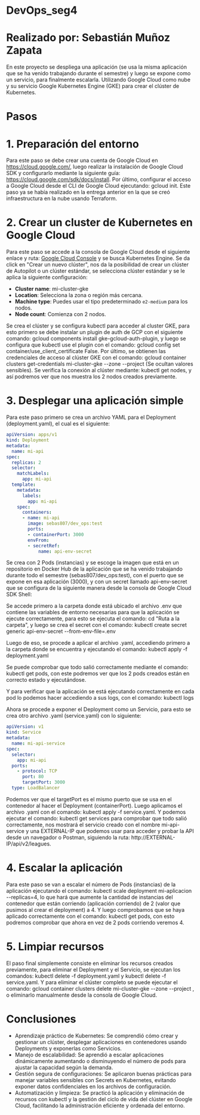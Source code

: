 # DevOps_seg4

# Realizado por: Sebastián Muñoz Zapata

En este proyecto se despliega una aplicación (se usa la misma aplicación que se ha venido trabajando durante el semestre) y luego se expone como un servicio, para finalmente escalarla. Utilizando Google Cloud como nube y su servicio Google Kubernetes Engine (GKE) para crear el clúster de Kubernetes.

# Pasos

# 1. Preparación del entorno

Para este paso se debe crear una cuenta de Google Cloud en https://cloud.google.com/, luego realizar la instalación de Google Cloud SDK y configurarlo mediante la siguiente guía: https://cloud.google.com/sdk/docs/install. Por último, configurar el acceso a Google Cloud desde el CLI de Google Cloud ejecutando: gcloud init.
Este paso ya se había realizado en la entrega anterior en la que se creó infraestructura en la nube usando Terraform.

# 2. Crear un cluster de Kubernetes en Google Cloud

Para este paso se accede a la consola de Google Cloud desde el siguiente enlace y ruta: [Google Cloud Console](https://console.cloud.google.com/) y se busca Kubernetes Engine.
Se da click en "Crear un nuevo clúster", nos da la posibilidad de crear un clúster de Autopilot o un clúster estándar, se selecciona clúster estándar y se le aplica la siguiente configuración:

- **Cluster name**: mi-cluster-gke
- **Location**: Selecciona la zona o región más cercana.
- **Machine type**: Puedes usar el tipo predeterminado `e2-medium` para los nodos.
- **Node count**: Comienza con 2 nodos.

Se crea el clúster y se configura kubectl para acceder al cluster GKE, para esto primero se debe instalar un plugin de auth de GCP con el siguiente comando: gcloud components install gke-gcloud-auth-plugin, y luego se configura que kubectl use el plugin con el comando: gcloud config set container/use_client_certificate False.
Por último, se obtienen las credenciales de acceso al clúster GKE con el comando: gcloud container clusters get-credentials mi-cluster-gke --zone <zona> --project <tu-proyecto> (Se ocultan valores sensibles).
Se verifica la conexión al clúster mediante: kubectl get nodes, y así podremos ver que nos muestra los 2 nodos creados previamente.

# 3. Desplegar una aplicación simple

Para este paso primero se crea un archivo YAML para el Deployment (deployment.yaml), el cual es el siguiente:

```yaml
apiVersion: apps/v1
kind: Deployment
metadata:
  name: mi-api
spec:
  replicas: 2
  selector:
    matchLabels:
      app: mi-api
  template:
    metadata:
      labels:
        app: mi-api
    spec:
      containers:
      - name: mi-api
        image: sebas807/dev_ops:test
        ports:
        - containerPort: 3000 
        envFrom:
        - secretRef:
            name: api-env-secret
```

Se crea con 2 Pods (instancias) y se escoge la imagen que está en un repositorio en Docker Hub de la aplicación que se ha venido trabajando durante todo el semestre (sebas807/dev_ops:test), con el puerto que se expone en esa aplicación (3000), y con un secret llamado api-env-secret que se configura de la siguiente manera desde la consola de Google Cloud SDK Shell:

Se accede primero a la carpeta donde está ubicado el archivo .env que contiene las variables de entorno necesarias para que la aplicación se ejecute correctamente, para esto se ejecuta el comando: cd "Ruta a la carpeta", y luego se crea el secret con el comando: kubectl create secret generic api-env-secret --from-env-file=.env

Luego de eso, se procede a aplicar el archivo .yaml, accediendo primero a la carpeta donde se encuentra y ejecutando el comando: kubectl apply -f deployment.yaml

Se puede comprobar que todo salió correctamente mediante el comando: kubectl get pods, con este podremos ver que los 2 pods creados están en correcto estado y ejecutándose.

Y para verificar que la aplicación se está ejecutando correctamente en cada pod lo podemos hacer accediendo a sus logs, con el comando: kubectl logs <nombre-del-pod>

Ahora se procede a exponer el Deployment como un Servicio, para esto se crea otro archivo .yaml (service.yaml) con lo siguiente:

```yaml
apiVersion: v1
kind: Service
metadata:
  name: mi-api-service
spec:
  selector:
    app: mi-api
  ports:
    - protocol: TCP
      port: 80
      targetPort: 3000
  type: LoadBalancer
```

Podemos ver que el targetPort es el mismo puerto que se usa en el contenedor al hacer el Deployment (containerPort).
Luego aplicamos el archivo .yaml con el comando: kubectl apply -f service.yaml. Y podemos ejecutar el comando: kubectl get services para comprobar que todo salió correctamente, nos mostrará el servicio creado con el nombre mi-api-service y una EXTERNAL-IP que podemos usar para acceder y probar la API desde un navegador o Postman, siguiendo la ruta: http://EXTERNAL-IP/api/v2/leagues.

# 4. Escalar la aplicación

Para este paso se van a escalar el número de Pods (instancias) de la aplicación ejecutando el comando: kubectl scale deployment mi-aplicacion --replicas=4, lo que hará que aumente la cantidad de instancias del contenedor que están corriendo (aplicación corriendo) de 2 (valor que pusimos al crear el deployment) a 4. Y luego comprobamos que se haya aplicado correctamente con el comando:  kubectl get pods, con esto podremos comprobar que ahora en vez de 2 pods corriendo veremos 4.


# 5. Limpiar recursos

El paso final simplemente consiste en eliminar los recursos creados previamente, para eliminar el Deployment y el Servicio, se ejecutan los comandos: kubectl delete -f deployment.yaml y kubectl delete -f service.yaml. 
Y para eliminar el clúster completo se puede ejecutar el comando: gcloud container clusters delete mi-cluster-gke --zone <zona> --project <tu-proyecto>, o eliminarlo manualmente desde la consola de Google Cloud.

# Conclusiones

- Aprendizaje práctico de Kubernetes: Se comprendió cómo crear y gestionar un clúster, desplegar aplicaciones en contenedores usando Deployments y exponerlas como Servicios.
- Manejo de escalabilidad: Se aprendió a escalar aplicaciones dinámicamente aumentando o disminuyendo el número de pods para ajustar la capacidad según la demanda.
- Gestión segura de configuraciones: Se aplicaron buenas prácticas para manejar variables sensibles con Secrets en Kubernetes, evitando exponer datos confidenciales en los archivos de configuración.
- Automatización y limpieza: Se practicó la aplicación y eliminación de recursos con kubectl y la gestión del ciclo de vida del clúster en Google Cloud, facilitando la administración eficiente y ordenada del entorno.


